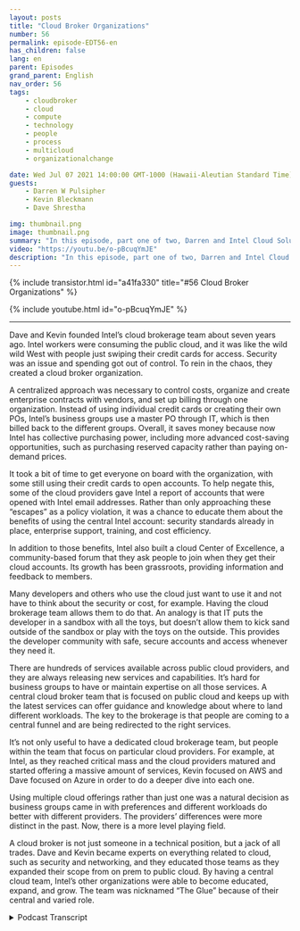 ```yaml
---
layout: posts
title: "Cloud Broker Organizations"
number: 56
permalink: episode-EDT56-en
has_children: false
lang: en
parent: Episodes
grand_parent: English
nav_order: 56
tags:
    - cloudbroker
    - cloud
    - compute
    - technology
    - people
    - process
    - multicloud
    - organizationalchange

date: Wed Jul 07 2021 14:00:00 GMT-1000 (Hawaii-Aleutian Standard Time)
guests:
    - Darren W Pulsipher
    - Kevin Bleckmann
    - Dave Shrestha

img: thumbnail.png
image: thumbnail.png
summary: "In this episode, part one of two, Darren and Intel Cloud Solution Architects Dave Shrestha and Kevin Bleckman talk about the importance of a cloud broker organization. Dave and Kevin founded Intel’s cloud brokerage team about seven years ago. Intel workers were consuming the public cloud, and it was like the wild wild West with people just swiping their credit cards for access. Security was an issue and spending got out of control. To rein in the chaos, they created a cloud broker organization."
video: "https://youtu.be/o-pBcuqYmJE"
description: "In this episode, part one of two, Darren and Intel Cloud Solution Architects Dave Shrestha and Kevin Bleckman talk about the importance of a cloud broker organization. Dave and Kevin founded Intel’s cloud brokerage team about seven years ago. Intel workers were consuming the public cloud, and it was like the wild wild West with people just swiping their credit cards for access. Security was an issue and spending got out of control. To rein in the chaos, they created a cloud broker organization."
---
```


<div>
{% include transistor.html id="a41fa330" title="#56 Cloud Broker Organizations" %}

{% include youtube.html id="o-pBcuqYmJE" %}
</div>

---

Dave and Kevin founded Intel’s cloud brokerage team about seven years ago. Intel workers were consuming the public cloud, and it was like the wild wild West with people just swiping their credit cards for access. Security was an issue and spending got out of control. To rein in the chaos, they created a cloud broker organization.

A centralized approach was necessary to control costs, organize and create enterprise contracts with vendors, and set up billing through one organization. Instead of using individual credit cards or creating their own POs, Intel’s business groups use a master PO through IT, which is then billed back to the different groups. Overall, it saves money because now Intel has collective purchasing power, including more advanced cost-saving opportunities, such as purchasing reserved capacity rather than paying on-demand prices.

It took a bit of time to get everyone on board with the organization, with some still using their credit cards to open accounts. To help negate this, some of the cloud providers gave Intel a report of accounts that were opened with Intel email addresses. Rather than only approaching these “escapes” as a policy violation, it was a chance to educate them about the benefits of using the central Intel account: security standards already in place, enterprise support, training, and cost efficiency.

In addition to those benefits, Intel also built a cloud Center of Excellence, a community-based forum that they ask people to join when they get their cloud accounts. Its growth has been grassroots, providing information and feedback to members.

Many developers and others who use the cloud just want to use it and not have to think about the security or cost, for example. Having the cloud brokerage team allows them to do that. An analogy is that IT puts the developer in a sandbox with all the toys, but doesn’t allow them to kick sand outside of the sandbox or play with the toys on the outside. This provides the developer community with safe, secure accounts and access whenever they need it.

There are hundreds of services available across public cloud providers, and they are always releasing new services and capabilities. It’s hard for business groups to have or maintain expertise on all those services. A central cloud broker team that is focused on public cloud and keeps up with the latest services can offer guidance and knowledge about where to land different workloads. The key to the brokerage is that people are coming to a central funnel and are being redirected to the right services.

It’s not only useful to have a dedicated cloud brokerage team, but people within the team that focus on particular cloud providers. For example, at Intel, as they reached critical mass and the cloud providers matured and started offering a massive amount of services, Kevin focused on AWS and Dave focused on Azure in order to do a deeper dive into each one.

Using multiple cloud offerings rather than just one was a natural decision as business groups came in with preferences and different workloads do better with different providers. The providers’ differences were more distinct in the past. Now, there is a more level playing field.

A cloud broker is not just someone in a technical position, but a jack of all trades. Dave and Kevin became experts on everything related to cloud, such as security and networking, and they educated those teams as they expanded their scope from on prem to public cloud. By having a central cloud team, Intel’s other organizations were able to become educated, expand, and grow. The team was nicknamed “The Glue” because of their central and varied role. 



<details>
<summary> Podcast Transcript </summary>

<p></p>

</details>

